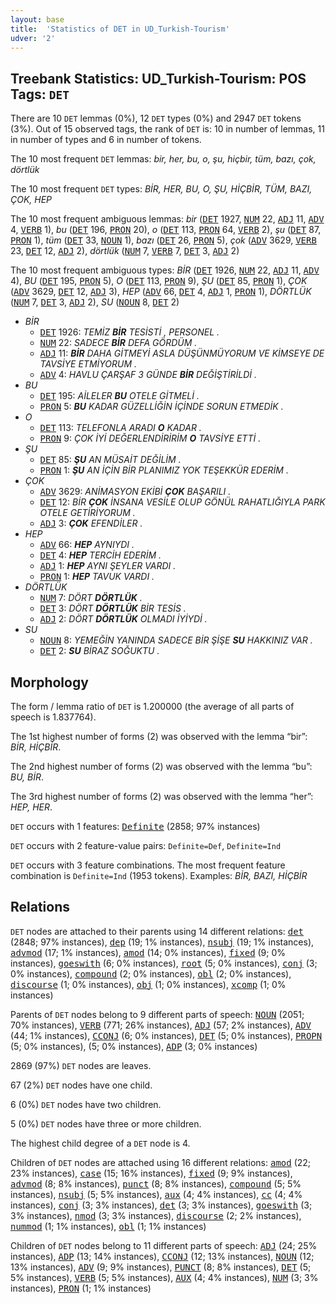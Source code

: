 ```yaml
---
layout: base
title:  'Statistics of DET in UD_Turkish-Tourism'
udver: '2'
---
```


## Treebank Statistics: UD_Turkish-Tourism: POS Tags: `DET`

There are 10 `DET` lemmas (0%), 12 `DET` types (0%) and 2947 `DET` tokens (3%).
Out of 15 observed tags, the rank of `DET` is: 10 in number of lemmas, 11 in number of types and 6 in number of tokens.

The 10 most frequent `DET` lemmas: <em>bir, her, bu, o, şu, hiçbir, tüm, bazı, çok, dörtlük</em>

The 10 most frequent `DET` types:  <em>BİR, HER, BU, O, ŞU, HİÇBİR, TÜM, BAZI, ÇOK, HEP</em>

The 10 most frequent ambiguous lemmas: <em>bir</em> (<tt><a href="tr_tourism-pos-DET.html">DET</a></tt> 1927, <tt><a href="tr_tourism-pos-NUM.html">NUM</a></tt> 22, <tt><a href="tr_tourism-pos-ADJ.html">ADJ</a></tt> 11, <tt><a href="tr_tourism-pos-ADV.html">ADV</a></tt> 4, <tt><a href="tr_tourism-pos-VERB.html">VERB</a></tt> 1), <em>bu</em> (<tt><a href="tr_tourism-pos-DET.html">DET</a></tt> 196, <tt><a href="tr_tourism-pos-PRON.html">PRON</a></tt> 20), <em>o</em> (<tt><a href="tr_tourism-pos-DET.html">DET</a></tt> 113, <tt><a href="tr_tourism-pos-PRON.html">PRON</a></tt> 64, <tt><a href="tr_tourism-pos-VERB.html">VERB</a></tt> 2), <em>şu</em> (<tt><a href="tr_tourism-pos-DET.html">DET</a></tt> 87, <tt><a href="tr_tourism-pos-PRON.html">PRON</a></tt> 1), <em>tüm</em> (<tt><a href="tr_tourism-pos-DET.html">DET</a></tt> 33, <tt><a href="tr_tourism-pos-NOUN.html">NOUN</a></tt> 1), <em>bazı</em> (<tt><a href="tr_tourism-pos-DET.html">DET</a></tt> 26, <tt><a href="tr_tourism-pos-PRON.html">PRON</a></tt> 5), <em>çok</em> (<tt><a href="tr_tourism-pos-ADV.html">ADV</a></tt> 3629, <tt><a href="tr_tourism-pos-VERB.html">VERB</a></tt> 23, <tt><a href="tr_tourism-pos-DET.html">DET</a></tt> 12, <tt><a href="tr_tourism-pos-ADJ.html">ADJ</a></tt> 2), <em>dörtlük</em> (<tt><a href="tr_tourism-pos-NUM.html">NUM</a></tt> 7, <tt><a href="tr_tourism-pos-VERB.html">VERB</a></tt> 7, <tt><a href="tr_tourism-pos-DET.html">DET</a></tt> 3, <tt><a href="tr_tourism-pos-ADJ.html">ADJ</a></tt> 2)

The 10 most frequent ambiguous types:  <em>BİR</em> (<tt><a href="tr_tourism-pos-DET.html">DET</a></tt> 1926, <tt><a href="tr_tourism-pos-NUM.html">NUM</a></tt> 22, <tt><a href="tr_tourism-pos-ADJ.html">ADJ</a></tt> 11, <tt><a href="tr_tourism-pos-ADV.html">ADV</a></tt> 4), <em>BU</em> (<tt><a href="tr_tourism-pos-DET.html">DET</a></tt> 195, <tt><a href="tr_tourism-pos-PRON.html">PRON</a></tt> 5), <em>O</em> (<tt><a href="tr_tourism-pos-DET.html">DET</a></tt> 113, <tt><a href="tr_tourism-pos-PRON.html">PRON</a></tt> 9), <em>ŞU</em> (<tt><a href="tr_tourism-pos-DET.html">DET</a></tt> 85, <tt><a href="tr_tourism-pos-PRON.html">PRON</a></tt> 1), <em>ÇOK</em> (<tt><a href="tr_tourism-pos-ADV.html">ADV</a></tt> 3629, <tt><a href="tr_tourism-pos-DET.html">DET</a></tt> 12, <tt><a href="tr_tourism-pos-ADJ.html">ADJ</a></tt> 3), <em>HEP</em> (<tt><a href="tr_tourism-pos-ADV.html">ADV</a></tt> 66, <tt><a href="tr_tourism-pos-DET.html">DET</a></tt> 4, <tt><a href="tr_tourism-pos-ADJ.html">ADJ</a></tt> 1, <tt><a href="tr_tourism-pos-PRON.html">PRON</a></tt> 1), <em>DÖRTLÜK</em> (<tt><a href="tr_tourism-pos-NUM.html">NUM</a></tt> 7, <tt><a href="tr_tourism-pos-DET.html">DET</a></tt> 3, <tt><a href="tr_tourism-pos-ADJ.html">ADJ</a></tt> 2), <em>SU</em> (<tt><a href="tr_tourism-pos-NOUN.html">NOUN</a></tt> 8, <tt><a href="tr_tourism-pos-DET.html">DET</a></tt> 2)


* <em>BİR</em>
  * <tt><a href="tr_tourism-pos-DET.html">DET</a></tt> 1926: <em>TEMİZ <b>BİR</b> TESİSTİ , PERSONEL .</em>
  * <tt><a href="tr_tourism-pos-NUM.html">NUM</a></tt> 22: <em>SADECE <b>BİR</b> DEFA GÖRDÜM .</em>
  * <tt><a href="tr_tourism-pos-ADJ.html">ADJ</a></tt> 11: <em><b>BİR</b> DAHA GİTMEYİ ASLA DÜŞÜNMÜYORUM VE KİMSEYE DE TAVSİYE ETMİYORUM .</em>
  * <tt><a href="tr_tourism-pos-ADV.html">ADV</a></tt> 4: <em>HAVLU ÇARŞAF 3 GÜNDE <b>BİR</b> DEĞİŞTİRİLDİ .</em>
* <em>BU</em>
  * <tt><a href="tr_tourism-pos-DET.html">DET</a></tt> 195: <em>AİLELER <b>BU</b> OTELE GİTMELİ .</em>
  * <tt><a href="tr_tourism-pos-PRON.html">PRON</a></tt> 5: <em><b>BU</b> KADAR GÜZELLİĞİN İÇİNDE SORUN ETMEDİK .</em>
* <em>O</em>
  * <tt><a href="tr_tourism-pos-DET.html">DET</a></tt> 113: <em>TELEFONLA ARADI <b>O</b> KADAR .</em>
  * <tt><a href="tr_tourism-pos-PRON.html">PRON</a></tt> 9: <em>ÇOK İYİ DEĞERLENDİRİRİM <b>O</b> TAVSİYE ETTİ .</em>
* <em>ŞU</em>
  * <tt><a href="tr_tourism-pos-DET.html">DET</a></tt> 85: <em><b>ŞU</b> AN MÜSAİT DEĞİLİM .</em>
  * <tt><a href="tr_tourism-pos-PRON.html">PRON</a></tt> 1: <em><b>ŞU</b> AN İÇİN BİR PLANIMIZ YOK TEŞEKKÜR EDERİM .</em>
* <em>ÇOK</em>
  * <tt><a href="tr_tourism-pos-ADV.html">ADV</a></tt> 3629: <em>ANİMASYON EKİBİ <b>ÇOK</b> BAŞARILI .</em>
  * <tt><a href="tr_tourism-pos-DET.html">DET</a></tt> 12: <em>BİR <b>ÇOK</b> İNSANA VESİLE OLUP GÖNÜL RAHATLIĞIYLA PARK OTELE GETİRİYORUM .</em>
  * <tt><a href="tr_tourism-pos-ADJ.html">ADJ</a></tt> 3: <em><b>ÇOK</b> EFENDİLER .</em>
* <em>HEP</em>
  * <tt><a href="tr_tourism-pos-ADV.html">ADV</a></tt> 66: <em><b>HEP</b> AYNIYDI .</em>
  * <tt><a href="tr_tourism-pos-DET.html">DET</a></tt> 4: <em><b>HEP</b> TERCİH EDERİM .</em>
  * <tt><a href="tr_tourism-pos-ADJ.html">ADJ</a></tt> 1: <em><b>HEP</b> AYNI ŞEYLER VARDI .</em>
  * <tt><a href="tr_tourism-pos-PRON.html">PRON</a></tt> 1: <em><b>HEP</b> TAVUK VARDI .</em>
* <em>DÖRTLÜK</em>
  * <tt><a href="tr_tourism-pos-NUM.html">NUM</a></tt> 7: <em>DÖRT <b>DÖRTLÜK</b> .</em>
  * <tt><a href="tr_tourism-pos-DET.html">DET</a></tt> 3: <em>DÖRT <b>DÖRTLÜK</b> BİR TESİS .</em>
  * <tt><a href="tr_tourism-pos-ADJ.html">ADJ</a></tt> 2: <em>DÖRT <b>DÖRTLÜK</b> OLMADI İYİYDİ .</em>
* <em>SU</em>
  * <tt><a href="tr_tourism-pos-NOUN.html">NOUN</a></tt> 8: <em>YEMEĞİN YANINDA SADECE BİR ŞİŞE <b>SU</b> HAKKINIZ VAR .</em>
  * <tt><a href="tr_tourism-pos-DET.html">DET</a></tt> 2: <em><b>SU</b> BİRAZ SOĞUKTU .</em>

## Morphology

The form / lemma ratio of `DET` is 1.200000 (the average of all parts of speech is 1.837764).

The 1st highest number of forms (2) was observed with the lemma “bir”: <em>BİR, HİÇBİR</em>.

The 2nd highest number of forms (2) was observed with the lemma “bu”: <em>BU, BİR</em>.

The 3rd highest number of forms (2) was observed with the lemma “her”: <em>HEP, HER</em>.

`DET` occurs with 1 features: <tt><a href="tr_tourism-feat-Definite.html">Definite</a></tt> (2858; 97% instances)

`DET` occurs with 2 feature-value pairs: `Definite=Def`, `Definite=Ind`

`DET` occurs with 3 feature combinations.
The most frequent feature combination is `Definite=Ind` (1953 tokens).
Examples: <em>BİR, BAZI, HİÇBİR</em>


## Relations

`DET` nodes are attached to their parents using 14 different relations: <tt><a href="tr_tourism-dep-det.html">det</a></tt> (2848; 97% instances), <tt><a href="tr_tourism-dep-dep.html">dep</a></tt> (19; 1% instances), <tt><a href="tr_tourism-dep-nsubj.html">nsubj</a></tt> (19; 1% instances), <tt><a href="tr_tourism-dep-advmod.html">advmod</a></tt> (17; 1% instances), <tt><a href="tr_tourism-dep-amod.html">amod</a></tt> (14; 0% instances), <tt><a href="tr_tourism-dep-fixed.html">fixed</a></tt> (9; 0% instances), <tt><a href="tr_tourism-dep-goeswith.html">goeswith</a></tt> (6; 0% instances), <tt><a href="tr_tourism-dep-root.html">root</a></tt> (5; 0% instances), <tt><a href="tr_tourism-dep-conj.html">conj</a></tt> (3; 0% instances), <tt><a href="tr_tourism-dep-compound.html">compound</a></tt> (2; 0% instances), <tt><a href="tr_tourism-dep-obl.html">obl</a></tt> (2; 0% instances), <tt><a href="tr_tourism-dep-discourse.html">discourse</a></tt> (1; 0% instances), <tt><a href="tr_tourism-dep-obj.html">obj</a></tt> (1; 0% instances), <tt><a href="tr_tourism-dep-xcomp.html">xcomp</a></tt> (1; 0% instances)

Parents of `DET` nodes belong to 9 different parts of speech: <tt><a href="tr_tourism-pos-NOUN.html">NOUN</a></tt> (2051; 70% instances), <tt><a href="tr_tourism-pos-VERB.html">VERB</a></tt> (771; 26% instances), <tt><a href="tr_tourism-pos-ADJ.html">ADJ</a></tt> (57; 2% instances), <tt><a href="tr_tourism-pos-ADV.html">ADV</a></tt> (44; 1% instances), <tt><a href="tr_tourism-pos-CCONJ.html">CCONJ</a></tt> (6; 0% instances), <tt><a href="tr_tourism-pos-DET.html">DET</a></tt> (5; 0% instances), <tt><a href="tr_tourism-pos-PROPN.html">PROPN</a></tt> (5; 0% instances),  (5; 0% instances), <tt><a href="tr_tourism-pos-ADP.html">ADP</a></tt> (3; 0% instances)

2869 (97%) `DET` nodes are leaves.

67 (2%) `DET` nodes have one child.

6 (0%) `DET` nodes have two children.

5 (0%) `DET` nodes have three or more children.

The highest child degree of a `DET` node is 4.

Children of `DET` nodes are attached using 16 different relations: <tt><a href="tr_tourism-dep-amod.html">amod</a></tt> (22; 23% instances), <tt><a href="tr_tourism-dep-case.html">case</a></tt> (15; 16% instances), <tt><a href="tr_tourism-dep-fixed.html">fixed</a></tt> (9; 9% instances), <tt><a href="tr_tourism-dep-advmod.html">advmod</a></tt> (8; 8% instances), <tt><a href="tr_tourism-dep-punct.html">punct</a></tt> (8; 8% instances), <tt><a href="tr_tourism-dep-compound.html">compound</a></tt> (5; 5% instances), <tt><a href="tr_tourism-dep-nsubj.html">nsubj</a></tt> (5; 5% instances), <tt><a href="tr_tourism-dep-aux.html">aux</a></tt> (4; 4% instances), <tt><a href="tr_tourism-dep-cc.html">cc</a></tt> (4; 4% instances), <tt><a href="tr_tourism-dep-conj.html">conj</a></tt> (3; 3% instances), <tt><a href="tr_tourism-dep-det.html">det</a></tt> (3; 3% instances), <tt><a href="tr_tourism-dep-goeswith.html">goeswith</a></tt> (3; 3% instances), <tt><a href="tr_tourism-dep-nmod.html">nmod</a></tt> (3; 3% instances), <tt><a href="tr_tourism-dep-discourse.html">discourse</a></tt> (2; 2% instances), <tt><a href="tr_tourism-dep-nummod.html">nummod</a></tt> (1; 1% instances), <tt><a href="tr_tourism-dep-obl.html">obl</a></tt> (1; 1% instances)

Children of `DET` nodes belong to 11 different parts of speech: <tt><a href="tr_tourism-pos-ADJ.html">ADJ</a></tt> (24; 25% instances), <tt><a href="tr_tourism-pos-ADP.html">ADP</a></tt> (13; 14% instances), <tt><a href="tr_tourism-pos-CCONJ.html">CCONJ</a></tt> (12; 13% instances), <tt><a href="tr_tourism-pos-NOUN.html">NOUN</a></tt> (12; 13% instances), <tt><a href="tr_tourism-pos-ADV.html">ADV</a></tt> (9; 9% instances), <tt><a href="tr_tourism-pos-PUNCT.html">PUNCT</a></tt> (8; 8% instances), <tt><a href="tr_tourism-pos-DET.html">DET</a></tt> (5; 5% instances), <tt><a href="tr_tourism-pos-VERB.html">VERB</a></tt> (5; 5% instances), <tt><a href="tr_tourism-pos-AUX.html">AUX</a></tt> (4; 4% instances), <tt><a href="tr_tourism-pos-NUM.html">NUM</a></tt> (3; 3% instances), <tt><a href="tr_tourism-pos-PRON.html">PRON</a></tt> (1; 1% instances)

